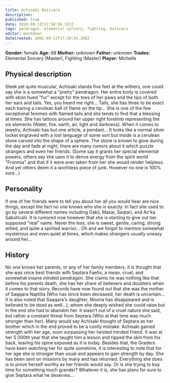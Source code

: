 ```yaml
---
title: Achisaki Baiicara
description: 
published: true
date: 2020-09-13T17:50:59.157Z
tags: pendragon, elemental sorcery, fighting, baiicara
editor: markdown
dateCreated: 2002-09-13T17:50:54.368Z
---
```


**Gender:** female
**Age:** 68
**Mother:** unknown
**Father:** unknown
**Trades:** Elemental Sorcery (Master), Fighting (Master)
**Player:** Michelle

## Physical description

Sleek yet quite muscular, Achisaki stands five feet at the withers, one could say she is a somewhat a "pretty" pendragon. Her entire body is covered with ebon hued "fur" except for the toes of her paws and the tips of both her ears and tails. Yes, you heard me right... Tails, she has three to be exact each baring a cerulean ball of flame on the tip... She is one of the few exceptional femmes with flamed tails and she tends to find that a blessing at times. She has tattoos around her upper right forelimb representing the six elements (Water, fire, earth, air, light and darkness). When it comes to jewelry, Achisaki has but one article, a pendant... It looks like a normal silver locket engraved with a lost language of some sort but inside is a cerulean stone carved into the shape of a sphere. The stone is known to glow during the day and fade at night, there are many rumors about it which puzzle strangers and even her friends. (Some say it grants her special elemental powers, others say she uses it to derive energy from the spirit world "Fronmia" and that if it were ever taken from her she would render helpless. And yet others deem it a worthless piece of junk. However no one is 100% sure...)

## Personality

If one of her friends were to tell you about her all you would hear are nice things, except the fact no one knows who she is exactly. In fact she used to go by several different names including Oakii, Masai, Saqtari, and Ac'ka Saboticalii. It is rumored now however that she is starting to give out her supposed "real" name. Never the less, she is sweet, gentle, caring, strong willed, and quite a spirited warrior... Oh and we forgot to mention somewhat mysterious and even quiet at times, which makes strangers usually uneasy around her...

## History

No one knows her parents, or any of her family members, it is thought that she was once best friends with Septara Faetix, a mean, cruel, and somewhat insane minded pendragon. She claims he was nothing like that before his parents death, she has her share of believers and doubters when it comes to that story. Records have now found out that she was the mother of Saqqara Naptilia (Who has since been deceased, her death is uncertain... It is also noted that Saqqara's daughter, Moona has disappeared and is believed to be dead as well...), whom she deeply wished she could raise but in the end she had to abandon her. It wasn't out of a cruel nature she said, but rather a constant threat from Septara (Who at that time was much stronger than her). Many would say Achisaki thought of Septara as her brother which in the end proved to be a costly mistake. Achisaki gained strength with her age, soon surpassing her twisted minded friend. It was at her 5 000th year that she taught him a lesson and ripped the skin from his back, leaving his spine exposed as it is today. Besides that, the Graders have been watching her for quite sometime, it is interesting to note that for her age she is stronger than usual and appears to gain strength by day. She has been sent on missions by many and has returned. Everything she does is to prove herself worthy as her friends would say. Or is she trying to buy time for something much grander? Whatever it is, she has plans for sure to give Septara what he deserves...